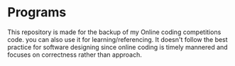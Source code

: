 # Programs
This repository is made for the backup of my Online coding competitions code. you can also use it for learning/referencing. It doesn't follow the best practice for software designing since online coding is timely mannered and focuses on correctness rather than approach.

